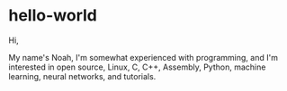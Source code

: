 # hello-world

Hi,

My name's Noah, I'm somewhat experienced with programming, and I'm interested in open source, Linux, C, C++, Assembly, Python, machine learning, neural networks, and tutorials.

